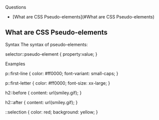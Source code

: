 Questions

- [What are CSS Pseudo-elements](#What are CSS Pseudo-elements) 


## What are CSS Pseudo-elements

Syntax
The syntax of pseudo-elements:

selector::pseudo-element {
    property:value;
}

Examples

p::first-line {
    color: #ff0000;
    font-variant: small-caps;
}

p::first-letter {
    color: #ff0000;
    font-size: xx-large;
}


h2::before {
    content: url(smiley.gif);
}

h2::after {
    content: url(smiley.gif);
}

::selection {
    color: red; 
    background: yellow;
}